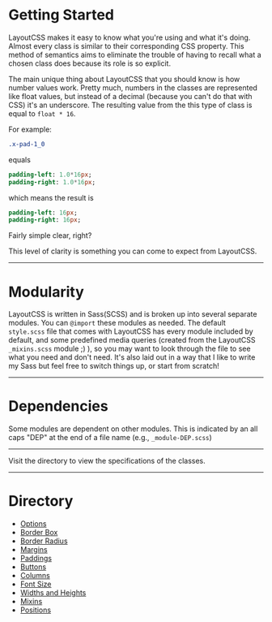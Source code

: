 # Getting Started

LayoutCSS makes it easy to know what you're using and what it's doing. Almost every class is similar to their corresponding CSS property. This method of semantics aims to eliminate the trouble of having to recall what a chosen class does because its role is so explicit.

The main unique thing about LayoutCSS that you should know is how number values work. Pretty much, numbers in the classes are represented like float values, but instead of a decimal (because you can't do that with CSS) it's an underscore. The resulting value from the this type of class is equal to `float * 16`.

For example:

``` sass
.x-pad-1_0
```

equals

``` sass
padding-left: 1.0*16px;
padding-right: 1.0*16px;
```

which means the result is

``` sass
padding-left: 16px;
padding-right: 16px;
```

Fairly simple clear, right?

This level of clarity is something you can come to expect from LayoutCSS.

___

# Modularity

LayoutCSS is written in Sass(SCSS) and is broken up into several separate modules. You can `@import` these modules as needed. The default `style.scss` file that comes with LayoutCSS has every module included by default, and some predefined media queries (created from the LayoutCSS `_mixins.scss` module ;) ), so you may want to look through the file to see what you need and don't need. It's also laid out in a way that I like to write my Sass but feel free to switch things up, or start from scratch!
___
# Dependencies

Some modules are dependent on other modules. This is indicated by an all caps "DEP" at the end of a file name (e.g., `_module-DEP.scss`)
___

Visit the directory to view the specifications of the classes.
___

# Directory

* [Options](https://github.com/piecedigital/layoutcss/wiki/options)
* [Border Box](https://github.com/piecedigital/layoutcss/wiki/border-box)
* [Border Radius](https://github.com/piecedigital/layoutcss/wiki/border-radius)
* [Margins](https://github.com/piecedigital/layoutcss/wiki/margins)
* [Paddings](https://github.com/piecedigital/layoutcss/wiki/paddings)
* [Buttons](https://github.com/piecedigital/layoutcss/wiki/buttons)
* [Columns](https://github.com/piecedigital/layoutcss/wiki/columns)
* [Font Size](https://github.com/piecedigital/layoutcss/wiki/font-size)
* [Widths and Heights](https://github.com/piecedigital/layoutcss/wiki/widths-and-heights)
* [Mixins](https://github.com/piecedigital/layoutcss/wiki/mixins)
* [Positions](https://github.com/piecedigital/layoutcss/wiki/positions)